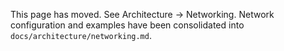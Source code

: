 This page has moved. See Architecture → Networking. Network configuration and examples have been consolidated into `docs/architecture/networking.md`.
